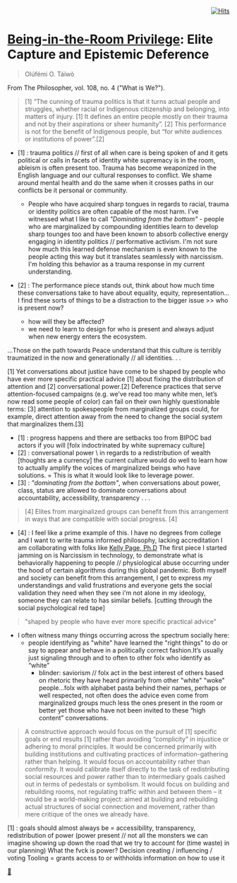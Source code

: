 <div align="right">
  
[![Hits](https://hits.seeyoufarm.com/api/count/incr/badge.svg?url=https%3A%2F%2Fgithub.com%2FUnderground-Railroad%2FmagnificentMammals%2Fblob%2Fmain%2FbrainDump%2Fprivilege.md&count_bg=%23F432D8&title_bg=%23555555&icon=macys.svg&icon_color=%23F432D8&title=hits&edge_flat=false)](https://hits.seeyoufarm.com)
  
 </div>
 
# [Being-in-the-Room Privilege](https://www.thephilosopher1923.org/essay-taiwo): Elite Capture and Epistemic Deference 
> Olúfémi O. Táíwò
> >
From The Philosopher, vol. 108, no. 4 ("What is We?"). 

> [1] “The cunning of trauma politics is that it turns actual people and struggles, whether racial or Indigenous citizenship and belonging, into matters of injury. [1] It defines an entire people mostly on their trauma and not by their aspirations or sheer humanity”. [2] This performance is not for the benefit of Indigenous people, but “for white audiences or institutions of power”.[2] 

- [1] : trauma politics // first of all when care is being spoken of and it gets political or calls in facets of identity white supremacy is in the room, ableism is often present too. Trauma has become weaponized in the English language and our cultural responses to conflict. We shame around mental health and do the same when it crosses paths in our conflicts be it personal or community. 

  - People who have acquired sharp tongues in regards to racial, trauma or identity politics are often capable of the most harm. I've witnessed what I like to call *"Dominating from the bottom"* - people who are marginalized by compounding identities learn to develop sharp tounges too and have been known to absorb collective energy engaging in identity politics // performative activism. I'm not sure how much this learned defense mechanism is even known to the people acting this way but it translates seamlessly with narcissism. I'm holding this behavior as a trauma response in my current understanding.  

- [2] : The performance piece stands out, think about how much time these conversations take to have about equality, equity, representation...
I find these sorts of things to be a distraction to the bigger issue >> who is present now? 
  + how will they be affected?
  + we need to learn to design for who is present and always adjust when new energy enters the ecosystem.

...Those on the path towards Peace understand that this culture is terribly traumatized in the now and generationally // all identities. . .


[1] Yet conversations about justice have come to be shaped by people who have ever more specific practical advice [1] about fixing the distribution of attention and 
[2] conversational power.[2] Deference practices that serve attention-focused campaigns (e.g. we’ve read too many white men, let’s now read some people of color) can fail on their own highly questionable terms: [3] attention to spokespeople from marginalized groups could, for example, direct attention away from the need to change the social system that marginalizes them.[3]
 
- [1] : progress happens and there are setbacks too from BIPOC bad actors if you will [folx indoctrinated by white supremacy culture] 
- [2] : conversational power \\ in regards to a redistribution of wealth [thoughts are a currency] the current culture would do well to learn how to actually amplify the voices of marginalized beings who have solutions. = This is what it would look like to leverage power.
- [3] : *"dominating from the bottom"*, when conversations about power, class, status are allowed to dominate conversations about accountability, accessibility, transparency  . . .  

> [4] Elites from marginalized groups can benefit from this arrangement in ways that are compatible with social progress. [4]

- [4] : I feel like a prime example of this. I have no degrees from college and I want to write trauma informed philosophy, lacking accreditation I am collaborating with folks like [Kelly Page, Ph.D](https://twitter.com/drkellypage) The first piece I started jamming on is Narcissism in technology, to demonstrate what is behaviorally happening to people // physiological abuse occurring under the hood of certain algorithms during this global pandemic. Both myself and society can benefit from this arrangement, I get to express my understandings and valid frustrations and everyone gets the social validation they need when they see i'm not alone in my ideology, someone they can relate to has similar beliefs.  [cutting through the social psychological red tape]

> "shaped by people who have ever more specific practical advice"
+ I often witness many things occurring across the spectrum socially here:
  + people identifying as "white" have learned the "right things" to do or say to appear and behave in a politically correct fashion.It’s usually just signaling through and to often to other folx who identify as “white” 
    + blinder: saviorism // folx act in the best interest of others based on rhetoric they have heard primarily from other "white" "woke" people...folx with alphabet pasta behind their names, perhaps or well respected, not often does the advice even come from marginalized groups much less the ones present in the room or better yet those who have not been invited to these “high content” conversations.  


> A constructive approach would focus on the pursuit of [1] specific goals or end results [1] rather than avoiding “complicity” in injustice or adhering to moral principles. It would be concerned primarily with building institutions and cultivating practices of information-gathering rather than helping. It would focus on accountability rather than conformity. It would calibrate itself directly to the task of redistributing social resources and power rather than to intermediary goals cashed out in terms of pedestals or symbolism. It would focus on building and rebuilding rooms, not regulating traffic within and between them – it would be a world-making project: aimed at building and rebuilding actual structures of social connection and movement, rather than mere critique of the ones we already have.

[1] : goals should almost always be = accessibility, transparency, redistribution of power (power present // not all the monsters we can imagine showing up down the road that we try to account for (time waste) in our planning)
What the fvck is power?
Decision creating / influencing / voting
Tooling = grants access to or withholds information on how to use it 

[📌](https://cdn.discordapp.com/attachments/877334402990997564/928179998085480479/Screenshot_20220104-225405.png)


